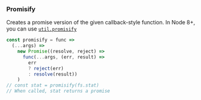 ### Promisify

Creates a promise version of the given callback-style function. In Node 8+, you
can use [`util.promisify`](https://nodejs.org/api/util.html#util_util_promisify_original)

```js
const promisify = func =>
  (...args) =>
    new Promise((resolve, reject) =>
      func(...args, (err, result) =>
        err
        ? reject(err)
        : resolve(result))
    )
// const stat = promisify(fs.stat)
// When called, stat returns a promise
```
